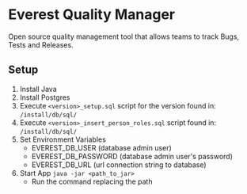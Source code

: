 # Everest Quality Manager
Open source quality management tool that allows teams to track Bugs, Tests and Releases.

## Setup
1. Install Java
2. Install Postgres
3. Execute `<version>_setup.sql` script for the version found in: `/install/db/sql/`
4. Execute `<version>_insert_person_roles.sql` script found in: `/install/db/sql/`
5. Set Environment Variables
   - EVEREST_DB_USER (database admin user)
   - EVEREST_DB_PASSWORD (database admin user's password)
   - EVEREST_DB_URL (url connection string to database)
9. Start App `java -jar <path_to_jar>`
   - Run the command replacing the path
